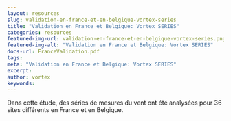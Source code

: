 ```yaml
---
layout: resources
slug: validation-en-france-et-en-belgique-vortex-series
title: "Validation en France et Belgique: Vortex SERIES"
categories: resources
featured-img-url: validation-en-france-et-en-belgique-vortex-series.png
featured-img-alt: "Validation en France et Belgique: Vortex SERIES"
docs-url: FranceValidation.pdf
tags:
meta: "Validation en France et Belgique: Vortex SERIES"
excerpt: 
author: vortex
keywords: 
---
```


Dans cette étude, des séries de mesures du vent ont été analysées pour 36 sites différents en France et en Belgique.

